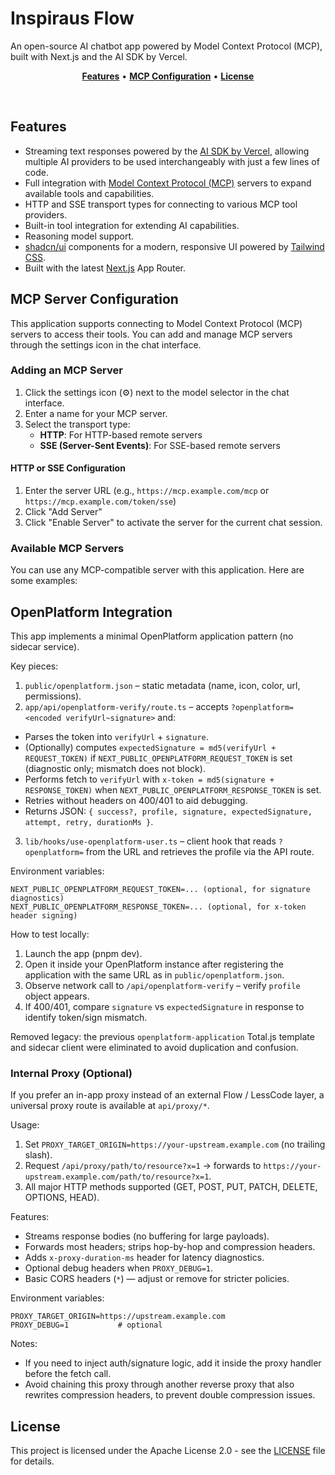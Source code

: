# Inspiraus Flow

An open-source AI chatbot app powered by Model Context Protocol (MCP), built with Next.js and the AI SDK by Vercel.

<p align="center">
  <a href="#features"><strong>Features</strong></a> •
  <a href="#mcp-server-configuration"><strong>MCP Configuration</strong></a> •
  <a href="#license"><strong>License</strong></a>
</p>
<br/>

## Features

- Streaming text responses powered by the [AI SDK by Vercel](https://sdk.vercel.ai/docs), allowing multiple AI providers to be used interchangeably with just a few lines of code.
- Full integration with [Model Context Protocol (MCP)](https://modelcontextprotocol.io) servers to expand available tools and capabilities.
- HTTP and SSE transport types for connecting to various MCP tool providers.
- Built-in tool integration for extending AI capabilities.
- Reasoning model support.
- [shadcn/ui](https://ui.shadcn.com/) components for a modern, responsive UI powered by [Tailwind CSS](https://tailwindcss.com).
- Built with the latest [Next.js](https://nextjs.org) App Router.

## MCP Server Configuration

This application supports connecting to Model Context Protocol (MCP) servers to access their tools. You can add and manage MCP servers through the settings icon in the chat interface.

### Adding an MCP Server

1. Click the settings icon (⚙️) next to the model selector in the chat interface.
2. Enter a name for your MCP server.
3. Select the transport type:
   - **HTTP**: For HTTP-based remote servers
   - **SSE (Server-Sent Events)**: For SSE-based remote servers

#### HTTP or SSE Configuration

1. Enter the server URL (e.g., `https://mcp.example.com/mcp` or `https://mcp.example.com/token/sse`)
2. Click "Add Server"
3. Click "Enable Server" to activate the server for the current chat session.

### Available MCP Servers

You can use any MCP-compatible server with this application. Here are some examples:

## OpenPlatform Integration

This app implements a minimal OpenPlatform application pattern (no sidecar service).

Key pieces:
1. `public/openplatform.json` – static metadata (name, icon, color, url, permissions).
2. `app/api/openplatform-verify/route.ts` – accepts `?openplatform=<encoded verifyUrl~signature>` and:
  - Parses the token into `verifyUrl` + `signature`.
  - (Optionally) computes `expectedSignature = md5(verifyUrl + REQUEST_TOKEN)` if `NEXT_PUBLIC_OPENPLATFORM_REQUEST_TOKEN` is set (diagnostic only; mismatch does not block).
  - Performs fetch to `verifyUrl` with `x-token = md5(signature + RESPONSE_TOKEN)` when `NEXT_PUBLIC_OPENPLATFORM_RESPONSE_TOKEN` is set.
  - Retries without headers on 400/401 to aid debugging.
  - Returns JSON: `{ success?, profile, signature, expectedSignature, attempt, retry, durationMs }`.
3. `lib/hooks/use-openplatform-user.ts` – client hook that reads `?openplatform=` from the URL and retrieves the profile via the API route.

Environment variables:
```
NEXT_PUBLIC_OPENPLATFORM_REQUEST_TOKEN=... (optional, for signature diagnostics)
NEXT_PUBLIC_OPENPLATFORM_RESPONSE_TOKEN=... (optional, for x-token header signing)
```

How to test locally:
1. Launch the app (pnpm dev).
2. Open it inside your OpenPlatform instance after registering the application with the same URL as in `public/openplatform.json`.
3. Observe network call to `/api/openplatform-verify` – verify `profile` object appears.
4. If 400/401, compare `signature` vs `expectedSignature` in response to identify token/sign mismatch.

Removed legacy: the previous `openplatform-application` Total.js template and sidecar client were eliminated to avoid duplication and confusion.

### Internal Proxy (Optional)

If you prefer an in-app proxy instead of an external Flow / LessCode layer, a universal proxy route is available at `api/proxy/*`.

Usage:
1. Set `PROXY_TARGET_ORIGIN=https://your-upstream.example.com` (no trailing slash).
2. Request `/api/proxy/path/to/resource?x=1` -> forwards to `https://your-upstream.example.com/path/to/resource?x=1`.
3. All major HTTP methods supported (GET, POST, PUT, PATCH, DELETE, OPTIONS, HEAD).

Features:
- Streams response bodies (no buffering for large payloads).
- Forwards most headers; strips hop-by-hop and compression headers.
- Adds `x-proxy-duration-ms` header for latency diagnostics.
- Optional debug headers when `PROXY_DEBUG=1`.
- Basic CORS headers (`*`) — adjust or remove for stricter policies.

Environment variables:
```
PROXY_TARGET_ORIGIN=https://upstream.example.com
PROXY_DEBUG=1           # optional
```

Notes:
- If you need to inject auth/signature logic, add it inside the proxy handler before the fetch call.
- Avoid chaining this proxy through another reverse proxy that also rewrites compression headers, to prevent double compression issues.


## License

This project is licensed under the Apache License 2.0 - see the [LICENSE](LICENSE) file for details.